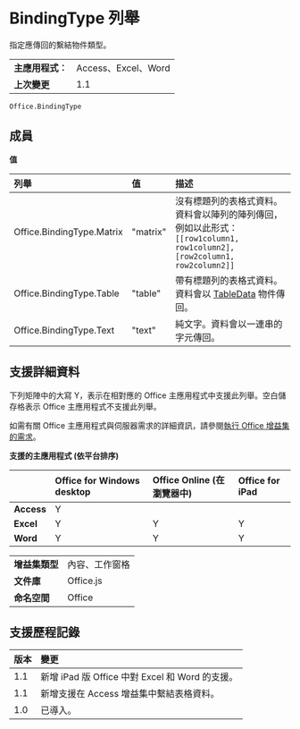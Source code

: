 
# <a name="bindingtype-enumeration"></a>BindingType 列舉
 指定應傳回的繫結物件類型。

|||
|:-----|:-----|
|**主應用程式︰**|Access、Excel、Word|
|**上次變更**|1.1|

```
Office.BindingType
```


## <a name="members"></a>成員


**值**


|**列舉**|**值**|**描述**|
|:-----|:-----|:-----|
|Office.BindingType.Matrix|"matrix"|沒有標題列的表格式資料。資料會以陣列的陣列傳回，例如以此形式：` [[row1column1, row1column2],[row2column1, row2column2]]`|
|Office.BindingType.Table|"table"|帶有標題列的表格式資料。資料會以 [TableData](../../reference/shared/tabledata.md) 物件傳回。|
|Office.BindingType.Text|"text"|純文字。資料會以一連串的字元傳回。|

## <a name="support-details"></a>支援詳細資料


下列矩陣中的大寫 Y，表示在相對應的 Office 主應用程式中支援此列舉。空白儲存格表示 Office 主應用程式不支援此列舉。

如需有關 Office 主應用程式與伺服器需求的詳細資訊，請參閱[執行 Office 增益集的需求](../../docs/overview/requirements-for-running-office-add-ins.md)。


**支援的主應用程式 (依平台排序)**


||**Office for Windows desktop**|**Office Online (在瀏覽器中)**|**Office for iPad**|
|:-----|:-----|:-----|:-----|
|**Access**|Y|||
|**Excel**|Y|Y|Y|
|**Word**|Y|Y|Y|

|||
|:-----|:-----|
|**增益集類型**|內容、工作窗格|
|**文件庫**|Office.js|
|**命名空間**|Office|

## <a name="support-history"></a>支援歷程記錄



|**版本**|**變更**|
|:-----|:-----|
|1.1|新增 iPad 版 Office 中對 Excel 和 Word 的支援。|
|1.1|新增支援在 Access 增益集中繫結表格資料。|
|1.0|已導入。|
